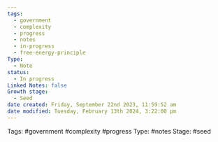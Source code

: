 ```yaml
---
tags:
  - government
  - complexity
  - progress
  - notes
  - in-progress
  - free-energy-principle
Type:
  - Note
status:
  - In progress
Linked Notes: false
Growth stage:
  - Seed
date created: Friday, September 22nd 2023, 11:59:52 am
date modified: Tuesday, February 13th 2024, 3:22:00 pm
---
```

Tags: #government #complexity #progress 
Type: #notes 
Stage: #seed 
 


